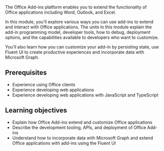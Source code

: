 The Office Add-ins platform enables you to extend the functionality of Office applications including Word, Outlook, and Excel.

In this module, you'll explore various ways you can use add-ins to extend and interact with Office applications. The units in this module explain the add-in programming model, developer tools, how to debug, deployment options, and the capabilities available to developers who want to customize.

You'll also learn how you can customize your add-in by persisting state, use Fluent UI to create productive experiences and incorporate data with Microsoft Graph.

## Prerequisites

- Experience using Office clients
- Experience developing web applications
- Experience developing web applications with JavaScript and TypeScript

## Learning objectives

- Explain how Office Add-ins extend and customize Office applications
- Describe the development tooling, APIs, and deployment of Office Add-ins
- Understand how to incorporate data with Microsoft Graph and extend Office applications with add-ins using the Fluent UI

